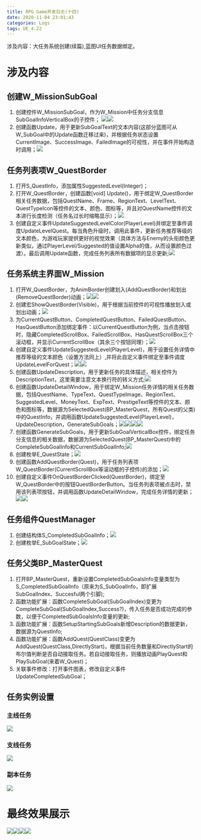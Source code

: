 ```yaml
---
title: RPG Game开发日志(十四)
date: 2020-11-04 23:01:43
categories: Logs
tags: UE_4.22
---
```


涉及内容：大任务系统创建(续篇),蓝图UI任务数据绑定。

<!--more-->

# 涉及内容

## 创建W_MissionSubGoal

1. 创建控件W_MissionSubGoal，作为W_Mission中任务分支信息SubGoalInfoVerticalBox的子控件；
<img src='https://img-blog.csdnimg.cn/20201105072242910.png'><img src='https://img-blog.csdnimg.cn/20201105072311908.png'>
3. 创建函数Update，用于更新SubGoalText的文本内容(这部分蓝图可从W_SubGoal中的Update函数迁移过来)，并根据任务状态设置CurrentImage、SuccessImage、FailedImage的可视性，并在事件开始构造时调用；<img src='https://img-blog.csdnimg.cn/20201105072948473.png'>

## 任务列表项W_QuestBorder

1. 打开S_QuestInfo，添加属性SuggestedLevel(Integer)；
2. 打开W_QuestBorder，创建函数[void] Update()，用于绑定W_QuestBorder相关任务数据，包括QuestName、Frame、RegionText、LevelText、QuestTypeIcon等控件的文本、颜色、图标等，并且对QuestName控件的文本进行长度检测（任务名过长时缩略显示）；<img src='https://img-blog.csdnimg.cn/20201104232620180.png'>
3. 创建自定义事件UpdateSuggestedLevelColor(PlayerLevel)并绑定至事件调度UpdateLevelQuest。每当角色升级时，调用此事件，更新任务推荐等级的文本颜色，为游戏玩家提供更好的视觉效果（具体方法与Enemy的头衔颜色更新类似，通过PlayerLevel/Suggested的值设置Alpha的值，从而设置颜色过渡）。最后调用Update函数，完成任务列表所有数据项的显示更新;<img src='https://img-blog.csdnimg.cn/20201104233806488.png'>

## 任务系统主界面W_Mission

1. 打开W_QuestBorder，为AnimBorder创建划入(AddQuestBorder)和划出(RemoveQuestBorder)动画；<img src='https://img-blog.csdnimg.cn/20201104234440454.png'><img src='https://img-blog.csdnimg.cn/20201104234537409.png'>
2. 创建宏ShowQuestBorder(Visible)，用于根据当前控件的可视性播放划入或划出动画；<img src='https://img-blog.csdnimg.cn/20201104234832171.png'>
3. 为CurrentQuestButton、CompletedQuestButton、FailedQuestButton、HasQuestButton添加绑定事件：以CurrentQuestButton为例，当点击按钮时，隐藏CompletedScrollBox、FailedScrollBox、HasQuestScrollBox三个滚动框，并显示CurrentScrollBox（其余三个按钮同理）；<img src='https://img-blog.csdnimg.cn/2020110423525363.png'>
4. 创建自定义事件UpdateSuggestedLevel(PlayerLevel)，用于设置任务详情中推荐等级的文本颜色（设置方法同上）,并将此自定义事件绑定至事件调度UpdateLevelForQuest；<img src='https://img-blog.csdnimg.cn/2020110500005662.png'><img src='https://img-blog.csdnimg.cn/20201105000436852.png'>
5. 创建函数UpdateDescription，用于更新任务的具体描述，相关控件为DescriptionText，这里需要注意文本换行符的转义方式;<img src='https://img-blog.csdnimg.cn/2020110500113572.png'>
6. 创建函数UpdateDetailWindow，用于绑定W_Mission任务详情的相关任务数据，包括QuestName、TypeText、QuestTypeImage、RegionText、SuggestedLevel、MoneyText、ExpText、PrestigeText等控件的文本、颜色和图标等，数据源为SelectedQuest(BP_MasterQuest，所有Quest的父类)中的QuestInfo，并调用函数UpdateSuggestedLevel(PlayerLevel)，UpdateDescription，GenerateSubGoals；<img src='https://img-blog.csdnimg.cn/20201105064907715.png'><img src='https://img-blog.csdnimg.cn/20201105065000665.png'><img src='https://img-blog.csdnimg.cn/20201105065053167.png'><img src='https://img-blog.csdnimg.cn/2020110506512638.png'>
7. 创建函数GenerateSubGoals，用于更新SubGoalVerticalBox控件，绑定任务分支信息的相关数据，数据源为SelectedQuest(BP_MasterQuest)中的CompleteSubGoalInfo和CurrentSubGoalInfo;<img src='https://img-blog.csdnimg.cn/20201105071813592.png'>
8. 创建枚举E_QuestState；<img src='https://img-blog.csdnimg.cn/20201105073933672.png'>
9. 创建函数AddQuestBorder(Quest)，用于任务列表项W_QuestBorder(CurrentScrollBox等滚动框的子控件)的添加；<img src='https://img-blog.csdnimg.cn/20201105073719617.png'>
10. 创建自定义事件OnQuestBorderClicked(QuestBorder)，绑定至W_QuestBorder中的按钮QuestBorderButton。当任务列表项被点击时，禁用该列表项按钮，并调用函数UpdateDetailWindow，完成任务详情的更新；<img src='https://img-blog.csdnimg.cn/20201105074414237.png'><img src='https://img-blog.csdnimg.cn/20201105074646874.png'>

## 任务组件QuestManager

1. 创建结构体S_CompletedSubGoalInfo；<img src='https://img-blog.csdnimg.cn/20201105065535758.png'>
2. 创建枚举E_SubGoalState；<img src='https://img-blog.csdnimg.cn/20201105065701141.png'>



## 任务父类BP_MasterQuest

1. 打开BP_MasterQuest，重新设置CompletedSubGoalsInfo变量类型为S_CompletedSubGoalInfo（原来为S_SubGoalInfo，即扩展SubGoalIndex、Succesful两个引脚);
2. 函数功能扩展：函数CompleteSubGoal(SubGoalIndex)变更为CompleteSubGoal(SubGoalIndex,Success?)，传入任务是否成功完成的参数，以便于CompletedSubGoalsInfo变量的更新;
3. 函数功能扩展：函数SetupStartingSubGoals新增Description的数据更新，数据源为QuestInfo;
4. 函数功能扩展：函数AddQuest(QuestClass)变更为AddQuest(QuestClass,DirectlyStart)，根据当前任务数量和DirectlyStart的布尔值判断是否自动接取任务。若自动接取任务，则播放动画PlayQuest和PlaySubGoal(来着W_Quest)；
5. 关联事件修改：打开事件图表，修改自定义事件UpdateCompletedSubGoal；

## 任务实例设置

### 主线任务

<img src='https://img-blog.csdnimg.cn/20201105080724734.png'>

### 支线任务

<img src='https://img-blog.csdnimg.cn/20201105080758220.png'>

### 副本任务

<img src='https://img-blog.csdnimg.cn/20201105080823342.png'>

# 最终效果展示

<img src='https://img-blog.csdnimg.cn/20201105082833827.png'><img src='https://img-blog.csdnimg.cn/20201105082916789.png'><img src='https://img-blog.csdnimg.cn/20201105083011449.png'><img src='https://img-blog.csdnimg.cn/20201105082938769.png'>